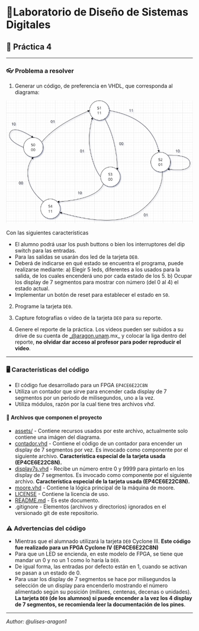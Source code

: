 # 📐Laboratorio de Diseño de Sistemas Digitales
## 📝 Práctica 4
---

### 👓 Problema a resolver

1. Generar un código, de preferencia en VHDL, que corresponda al diagrama:

![Moore Machine!](/assets/images/diagram.png "Moore Machine")

Con las siguientes características
- El alumno podrá usar los push buttons o bien los interruptores del dip switch para las entradas.
- Para las salidas se usarán dos led de la tarjeta `DE0`.
- Deberá de indicarse en qué estado se encuentra el programa, puede realizarse mediante: a) Elegir 5 leds, diferentes a los usados para la salida, de los cuales encenderá uno por cada estado de los 5. b) Ocupar los display de 7 segmentos para mostrar con número (del 0 al 4) el estado actual.
- Implementar un botón de reset para establecer el estado en `S0`.

2. Programe la tarjeta `DE0`.

3. Capture fotografías o vídeo de la tarjeta `DE0` para su reporte.

4. Genere el reporte de la práctica. Los videos pueden ser subidos a su drive de su cuenta de _@aragon.unam.mx_ y colocar la liga dentro del reporte, **no olvidar dar acceso al profesor para poder reproducir el video**.

---

### 🖥️ Características del código
- El código fue desarrollado para un FPGA `EP4CE6E22C8N`
- Utiliza un contador que sirve para encender cada display de 7 segmentos por un periodo de milisegundos, uno a la vez.
- Utiliza módulos, razón por la cual tiene tres archivos _vhd_.

#### 🧩 Archivos que componen el proyecto
- [assets/](/assets/) - Contiene recursos usados por este archivo, actualmente solo contiene una imágen del diagrama.
- [contador.vhd](/contador.vhd) - Contiene el código de un contador para encender un display de 7 segmentos por vez. Es invocado como componente por el siguiente archivo. **Característica especial de la tarjeta usada (EP4CE6E22C8N).**
- [display7s.vhd](/display7s.vhd) - Recibe un número entre 0 y 9999 para pintarlo en los display de 7 segmentos. Es invocado como componente por el siguiente archivo. **Característica especial de la tarjeta usada (EP4CE6E22C8N).**
- [moore.vhd](/moore.vhd) - Contiene la lógica principal de la máquina de moore.
- [LICENSE](/LICENSE) - Contiene la licencia de uso.
- [README.md](/README.md) - Es este documento.
- .gitignore - Elementos (archivos y directorios) ignorados en el versionado git de este repositorio.

### ⚠ Advertencias del código

- Mientras que el alumnado utilizará la tarjeta `DE0` Cyclone III. **Este código fue realizado para un FPGA Cyclone IV (EP4CE6E22C8N)**
- Para que un LED se encienda, en este modelo de FPGA, se tiene que mandar un 0 y no un 1 como lo haría la `DE0`.
- De igual forma, las entradas por defecto están en 1, cuando se activan se pasan a un estado de 0.
- Para usar los display de 7 segmentos se hace por milisegundos la selección de un display para encenderlo mostrando el número alimentado según su posición (millares, centenas, decenas o unidades). **La tarjeta `DE0` (de los alumnos) si puede encender a la vez los 4 display de 7 segmentos, se recomienda leer la documentación de los pines**.

---

_Author: @ulises-aragon1_